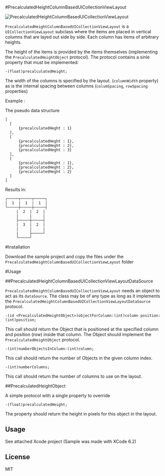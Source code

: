 #PrecalculatedHeightColumnBasedUICollectionViewLayout

![PrecalculatedHeightColumnBasedUICollectionViewLayout](https://cloud.githubusercontent.com/assets/1923693/7138205/077ed81e-e2bf-11e4-8b72-c18a55a6ef05.png)

`PrecalculatedHeightColumnBasedUICollectionViewLayout` is a `UICollectionViewLayout` subclass where the items are placed in vertical columns that are layed out side by side. Each column has items of arbitrary heights.
 
 The height of the items is provided by the items themselves (implementing the `PrecalculatedHeightObject` protocol). The protocol contains a sinle property that must be implemented:
 
 ```
 -(float)precalculatedHeight;
 ```
 
 The width of the columns is specified by the layout. (`columnWidth` property) as is the internal spacing between columns (`columSpacing`, `rowSpacing` properties)
 
 Example :
 
 The pseudo data structure
 
  ```
 [
    [
        {precalculatedHeght : 1}
    ],
    [
        {precalculatedHeght : 1},
        {precalculatedHeght : 2},
        {precalculatedHeght : 3}
    ],
    [
        {precalculatedHeght : 1},
        {precalculatedHeght : 2},
        {precalculatedHeght : 2}
    ]
 ]

 ```
 Results in:
 
  ```
 ┌─────┬─────┬─────┐
 |  1  |  1  |  1  |
 └─────┼─────┼─────┤
       |  2  |  2  |
       |     |     |
       ├─────┼─────┤
       |  3  |  2  |
       |     |     |
       |     ├─────┘
       └─────┘
 ```
 
 #Installation
 
Download the sample project and copy the files under the `PrecalculatedHeightColumnBasedUICollectionViewLayout` folder

#Usage

##PrecalculatedHeightColumnBasedUICollectionViewLayoutDataSource

`PrecalculatedHeightColumnBasedUICollectionViewLayout` needs an object to act as its `dataSource`. The class may be of any type as long as it implements the `PrecalculatedHeightColumnBasedUICollectionViewLayoutDataSource` protocol. 

```
-(id <PrecalculatedHeightObject>)objectForColumn:(int)column position:(int)position;
```
This call should return the Object that is positioned at the specified column and position (row) inside that column. The Object should implement the `PrecalculatedHeightObject` protocol. 

```
-(int)numberObjectsInColumn:(int)column;
```
This call should return the number of Objects in the given column index.

```
-(int)numberColumns;
```
This call should return the number of columns to use on the layout.

##PrecalculatedHeightObject

A simple protocol with a single property to override

```
-(float)precalculatedHeight;
```
The property should return the height in pixels for this object in the layout.

Usage
----
See attached Xcode project (Sample was made with XCode 6.2)

License
----

MIT